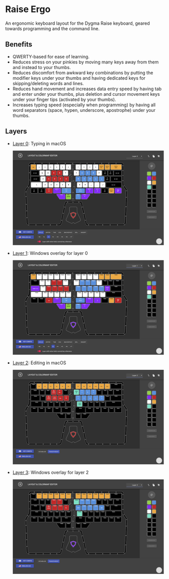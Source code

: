 # Raise Ergo
An ergonomic keyboard layout for the Dygma Raise keyboard, geared towards programming and the
command line.

## Benefits

* QWERTY-based for ease of learning.
* Reduces stress on your pinkies by moving many keys away from them and instead to your thumbs.
* Reduces discomfort from awkward key combinations by putting the modifier keys under your thumbs
  and having dedicated keys for skipping/deleting words and lines.
* Reduces hand movement and increases data entry speed by having tab and enter under your thumbs,
  plus deletion and cursor movement keys under your finger tips (activated by your thumbs).
* Increases typing speed (especially when programming) by having all word separators (space, hypen,
  underscore, apostrophe) under your thumbs.

## Layers

* [Layer 0](layer0.json): Typing in macOS

  ![layer 0](img/layer0.png)

* [Layer 1](layer1.json): Windows overlay for layer 0

  ![layer 1](img/layer1.png)

* [Layer 2](layer2.json): Editing in macOS

  ![layer 2](img/layer2.png)

* [Layer 3](layer3.json): Windows overlay for layer 2

  ![layer 3](img/layer3.png)

